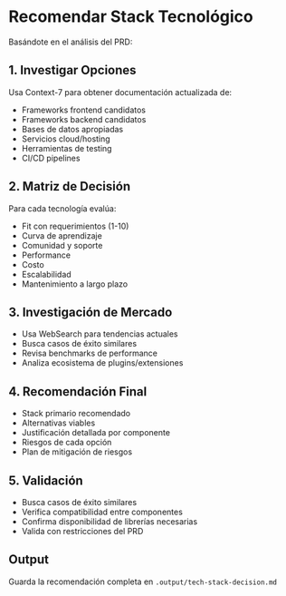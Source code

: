 # Recomendar Stack Tecnológico

Basándote en el análisis del PRD:

## 1. Investigar Opciones
Usa Context-7 para obtener documentación actualizada de:
- Frameworks frontend candidatos
- Frameworks backend candidatos
- Bases de datos apropiadas
- Servicios cloud/hosting
- Herramientas de testing
- CI/CD pipelines

## 2. Matriz de Decisión
Para cada tecnología evalúa:
- Fit con requerimientos (1-10)
- Curva de aprendizaje
- Comunidad y soporte
- Performance
- Costo
- Escalabilidad
- Mantenimiento a largo plazo

## 3. Investigación de Mercado
- Usa WebSearch para tendencias actuales
- Busca casos de éxito similares
- Revisa benchmarks de performance
- Analiza ecosistema de plugins/extensiones

## 4. Recomendación Final
- Stack primario recomendado
- Alternativas viables
- Justificación detallada por componente
- Riesgos de cada opción
- Plan de mitigación de riesgos

## 5. Validación
- Busca casos de éxito similares
- Verifica compatibilidad entre componentes
- Confirma disponibilidad de librerías necesarias
- Valida con restricciones del PRD

## Output
Guarda la recomendación completa en `.output/tech-stack-decision.md`